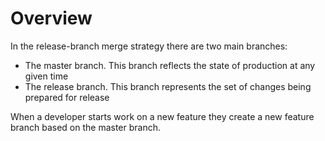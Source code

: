 # Overview

In the release-branch merge strategy there are two main branches:
* The master branch.  This branch reflects the state of production at any given time
* The release branch.  This branch represents the set of changes being prepared for release

When a developer starts work on a new feature they create a new feature branch based on the master branch.
